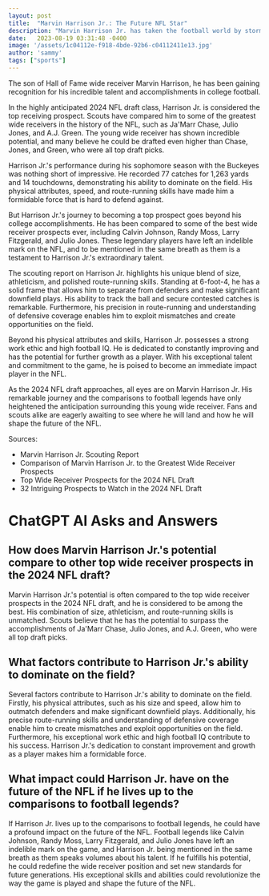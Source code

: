 ```yaml
---
layout: post
title:  "Marvin Harrison Jr.: The Future NFL Star"
description: "Marvin Harrison Jr. has taken the football world by storm with his exceptional skills and promising future in the NFL."
date:   2023-08-19 03:31:48 -0400
image: '/assets/1c04112e-f918-4bde-92b6-c04112411e13.jpg'
author: 'sammy'
tags: ["sports"]
---
```


The son of Hall of Fame wide receiver Marvin Harrison, he has been gaining recognition for his incredible talent and accomplishments in college football.

In the highly anticipated 2024 NFL draft class, Harrison Jr. is considered the top receiving prospect. Scouts have compared him to some of the greatest wide receivers in the history of the NFL, such as Ja'Marr Chase, Julio Jones, and A.J. Green. The young wide receiver has shown incredible potential, and many believe he could be drafted even higher than Chase, Jones, and Green, who were all top draft picks.

Harrison Jr.'s performance during his sophomore season with the Buckeyes was nothing short of impressive. He recorded 77 catches for 1,263 yards and 14 touchdowns, demonstrating his ability to dominate on the field. His physical attributes, speed, and route-running skills have made him a formidable force that is hard to defend against.

But Harrison Jr.'s journey to becoming a top prospect goes beyond his college accomplishments. He has been compared to some of the best wide receiver prospects ever, including Calvin Johnson, Randy Moss, Larry Fitzgerald, and Julio Jones. These legendary players have left an indelible mark on the NFL, and to be mentioned in the same breath as them is a testament to Harrison Jr.'s extraordinary talent.

The scouting report on Harrison Jr. highlights his unique blend of size, athleticism, and polished route-running skills. Standing at 6-foot-4, he has a solid frame that allows him to separate from defenders and make significant downfield plays. His ability to track the ball and secure contested catches is remarkable. Furthermore, his precision in route-running and understanding of defensive coverage enables him to exploit mismatches and create opportunities on the field.

Beyond his physical attributes and skills, Harrison Jr. possesses a strong work ethic and high football IQ. He is dedicated to constantly improving and has the potential for further growth as a player. With his exceptional talent and commitment to the game, he is poised to become an immediate impact player in the NFL.

As the 2024 NFL draft approaches, all eyes are on Marvin Harrison Jr. His remarkable journey and the comparisons to football legends have only heightened the anticipation surrounding this young wide receiver. Fans and scouts alike are eagerly awaiting to see where he will land and how he will shape the future of the NFL.

Sources:
- Marvin Harrison Jr. Scouting Report
- Comparison of Marvin Harrison Jr. to the Greatest Wide Receiver Prospects
- Top Wide Receiver Prospects for the 2024 NFL Draft
- 32 Intriguing Prospects to Watch in the 2024 NFL Draft


# ChatGPT AI Asks and Answers
## How does Marvin Harrison Jr.'s potential compare to other top wide receiver prospects in the 2024 NFL draft?
Marvin Harrison Jr.'s potential is often compared to the top wide receiver prospects in the 2024 NFL draft, and he is considered to be among the best. His combination of size, athleticism, and route-running skills is unmatched. Scouts believe that he has the potential to surpass the accomplishments of Ja'Marr Chase, Julio Jones, and A.J. Green, who were all top draft picks.

## What factors contribute to Harrison Jr.'s ability to dominate on the field?
Several factors contribute to Harrison Jr.'s ability to dominate on the field. Firstly, his physical attributes, such as his size and speed, allow him to outmatch defenders and make significant downfield plays. Additionally, his precise route-running skills and understanding of defensive coverage enable him to create mismatches and exploit opportunities on the field. Furthermore, his exceptional work ethic and high football IQ contribute to his success. Harrison Jr.'s dedication to constant improvement and growth as a player makes him a formidable force.

## What impact could Harrison Jr. have on the future of the NFL if he lives up to the comparisons to football legends?
If Harrison Jr. lives up to the comparisons to football legends, he could have a profound impact on the future of the NFL. Football legends like Calvin Johnson, Randy Moss, Larry Fitzgerald, and Julio Jones have left an indelible mark on the game, and Harrison Jr. being mentioned in the same breath as them speaks volumes about his talent. If he fulfills his potential, he could redefine the wide receiver position and set new standards for future generations. His exceptional skills and abilities could revolutionize the way the game is played and shape the future of the NFL.

